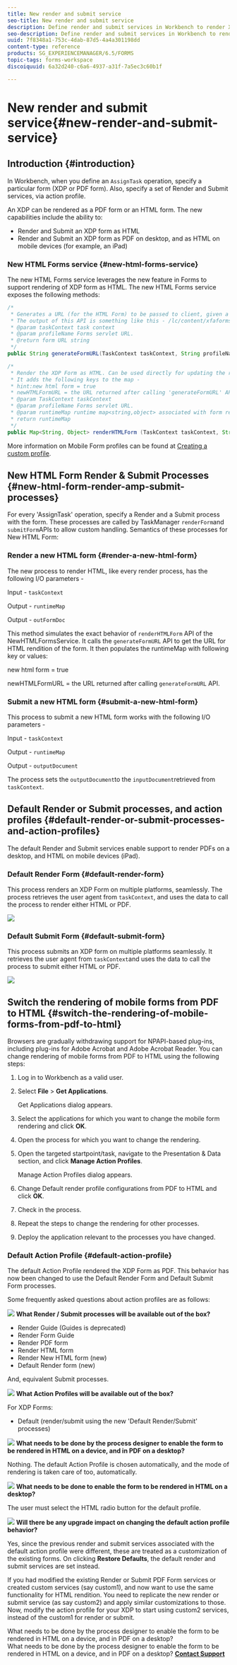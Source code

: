```yaml
---
title: New render and submit service
seo-title: New render and submit service
description: Define render and submit services in Workbench to render XDP form as HTML or PDF depending on the device it is accessed from.
seo-description: Define render and submit services in Workbench to render XDP form as HTML or PDF depending on the device it is accessed from.
uuid: 7f8348a1-753c-4dab-87d5-4a4a301198dd
content-type: reference
products: SG_EXPERIENCEMANAGER/6.5/FORMS
topic-tags: forms-workspace
discoiquuid: 6a32d240-c6a6-4937-a31f-7a5ec3c60b1f

---
```


# New render and submit service{#new-render-and-submit-service}

## Introduction {#introduction}

In Workbench, when you define an `AssignTask` operation, specify a particular form (XDP or PDF form). Also, specify a set of Render and Submit services, via action profile.

An XDP can be rendered as a PDF form or an HTML form. The new capabilities include the ability to:

* Render and Submit an XDP form as HTML
* Render and Submit an XDP form as PDF on desktop, and as HTML on mobile devices (for example, an iPad)

### New HTML Forms service {#new-html-forms-service}

The new HTML Forms service leverages the new feature in Forms to support rendering of XDP form as HTML. The new HTML Forms service exposes the following methods:

```java
/*
 * Generates a URL (for the HTML Form) to be passed to client, given a TaskContext. 
 * The output of this API is something like this - /lc/content/xfaforms/profiles/default.ws.html?ContentRoot=repository://Applications/MyApplication/MyFolder&template=MyForm.xdp
 * @param taskContext task context
 * @param profileName Forms servlet URL.
 * @return form URL string
 */
public String generateFormURL(TaskContext taskContext, String profileName);

/*
 * Render the XDP Form as HTML. Can be used directly for updating the runtimeMap in render.
 * It adds the following keys to the map - 
 * hint:new html form = true
 * newHTMLFormURL = the URL returned after calling 'generateFormURL' API.
 * @param TaskContext taskContext
 * @param profileName Forms servlet URL.
 * @param runtimeMap runtime map<string,object> associated with form rendering.
 * return runtimeMap
 */
public Map<String, Object> renderHTMLForm (TaskContext taskContext, String profileName, Map<String,Object> runtimeMap);
```

More information on Mobile Form profiles can be found at [Creating a custom profile](/forms/using/custom-profile.md).

## New HTML Form Render &amp; Submit Processes {#new-html-form-render-amp-submit-processes}

For every 'AssignTask' operation, specify a Render and a Submit process with the form. These processes are called by TaskManager `renderForm`and `submitForm`APIs to allow custom handling. Semantics of these processes for New HTML Form:

### Render a new HTML form {#render-a-new-html-form}

The new process to render HTML, like every render process, has the following I/O parameters -

Input - `taskContext`

Output - `runtimeMap`

Output - `outFormDoc`

This method simulates the exact behavior of `renderHTMLForm` API of the NewHTMLFormsService. It calls the `generateFormURL` API to get the URL for HTML rendition of the form. It then populates the runtimeMap with following key or values:

new html form = true

newHTMLFormURL = the URL returned after calling `generateFormURL` API.

### Submit a new HTML form {#submit-a-new-html-form}

This process to submit a new HTML form works with the following I/O parameters -

Input - `taskContext`

Output - `runtimeMap`

Output - `outputDocument`

The process sets the `outputDocument`to the `inputDocument`retrieved from `taskContext`.

## Default Render or Submit processes, and action profiles {#default-render-or-submit-processes-and-action-profiles}

The default Render and Submit services enable support to render PDFs on a desktop, and HTML on mobile devices (iPad).

### Default Render Form {#default-render-form}

This process renders an XDP Form on multiple platforms, seamlessly. The process retrieves the user agent from `taskContext`, and uses the data to call the process to render either HTML or PDF.

![](assets/default-render-form.png) 

### Default Submit Form {#default-submit-form}

This process submits an XDP form on multiple platforms seamlessly. It retrieves the user agent from `taskContext`and uses the data to call the process to submit either HTML or PDF.

![](assets/default-submit-form.png) 

## Switch the rendering of mobile forms from PDF to HTML {#switch-the-rendering-of-mobile-forms-from-pdf-to-html}

Browsers are gradually withdrawing support for NPAPI-based plug-ins, including plug-ins for Adobe Acrobat and Adobe Acrobat Reader. You can change rendering of mobile forms from PDF to HTML using the following steps:

1. Log in to Workbench as a valid user.
1. Select **File** &gt; **Get Applications**.

   Get Applications dialog appears. 

1. Select the applications for which you want to change the mobile form rendering and click **OK**.
1. Open the process for which you want to change the rendering. 
1. Open the targeted startpoint/task, navigate to the Presentation & Data section, and click **Manage Action Profiles**.  
  
   Manage Action Profiles dialog appears. 
1. Change Default render profile configurations from PDF to HTML and click **OK**. 
1. Check in the process. 
1. Repeat the steps to change the rendering for other processes. 
1. Deploy the application relevant to the processes you have changed.

### Default Action Profile {#default-action-profile}

The default Action Profile rendered the XDP Form as PDF. This behavior has now been changed to use the Default Render Form and Default Submit Form processes.

Some frequently asked questions about action profiles are as follows:

![](assets/gen_question_b_20.png) **What Render / Submit processes will be available out of the box?**

* Render Guide (Guides is deprecated)  
* Render Form Guide
* Render PDF form
* Render HTML form
* Render New HTML form (new)
* Default Render form (new)

And, equivalent Submit processes.

![](assets/gen_question_b_20.png) **What Action Profiles will be available out of the box?**

For XDP Forms:

* Default (render/submit using the new 'Default Render/Submit' processes)

![](assets/gen_question_b_20.png) **What needs to be done by the process designer to enable the form to be rendered in HTML on a device, and in PDF on a desktop?**

Nothing. The default Action Profile is chosen automatically, and the mode of rendering is taken care of too, automatically.

![](assets/gen_question_b_20.png) **What needs to be done to enable the form to be rendered in HTML on a desktop?**

The user must select the HTML radio button for the default profile.

![](assets/gen_question_b_20.png) **Will there be any upgrade impact on changing the default action profile behavior?**

Yes, since the previous render and submit services associated with the default action profile were different, these are treated as a customization of the existing forms. On clicking **Restore Defaults**, the default render and submit services are set instead.

If you had modified the existing Render or Submit PDF Form services or created custom services (say custom1), and now want to use the same functionality for HTML rendition. You need to replicate the new render or submit service (as say custom2) and apply similar customizations to those. Now, modify the action profile for your XDP to start using custom2 services, instead of the custom1 for render or submit.

What needs to be done by the process designer to enable the form to be rendered in HTML on a device, and in PDF on a desktop?  
What needs to be done by the process designer to enable the form to be rendered in HTML on a device, and in PDF on a desktop?  [**Contact Support**](https://www.adobe.com/account/sign-in.supportportal.html)
